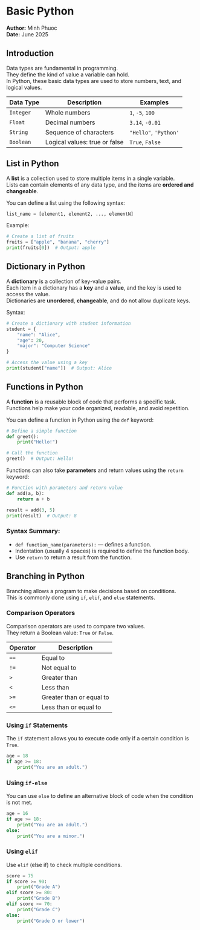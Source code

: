 # Basic Python
**Author:** Minh Phuoc  
**Date:** June 2025  

## Introduction
Data types are fundamental in programming.  
They define the kind of value a variable can hold.  
In Python, these basic data types are used to store numbers, text, and logical values.

| **Data Type** | **Description** | **Examples** |
|--------------|---------------|-------------|
| `Integer`    | Whole numbers  | `1`, `-5`, `100` |
| `Float`      | Decimal numbers | `3.14`, `-0.01` |
| `String`     | Sequence of characters | `"Hello"`, `'Python'` |
| `Boolean`    | Logical values: true or false | `True`, `False` |

## List in Python
A **list** is a collection used to store multiple items in a single variable.  
Lists can contain elements of any data type, and the items are **ordered and changeable**.

You can define a list using the following syntax:
```python
list_name = [element1, element2, ..., elementN]
```
Example:
```python
# Create a list of fruits
fruits = ["apple", "banana", "cherry"]
print(fruits[0])  # Output: apple
```

## Dictionary in Python
A **dictionary** is a collection of key-value pairs.  
Each item in a dictionary has a **key** and a **value**, and the key is used to access the value.  
Dictionaries are **unordered**, **changeable**, and do not allow duplicate keys.

Syntax:
```python
# Create a dictionary with student information
student = {
    "name": "Alice",
    "age": 20,
    "major": "Computer Science"
}

# Access the value using a key
print(student["name"])  # Output: Alice
```

## Functions in Python
A **function** is a reusable block of code that performs a specific task.  
Functions help make your code organized, readable, and avoid repetition.

You can define a function in Python using the `def` keyword:
```python
# Define a simple function
def greet():
    print("Hello!")

# Call the function
greet()  # Output: Hello!
```

Functions can also take **parameters** and return values using the `return` keyword:
```python
# Function with parameters and return value
def add(a, b):
    return a + b

result = add(3, 5)
print(result)  # Output: 8
```

### Syntax Summary:
- `def function_name(parameters):` — defines a function.
- Indentation (usually 4 spaces) is required to define the function body.
- Use `return` to return a result from the function.

## Branching in Python
Branching allows a program to make decisions based on conditions.  
This is commonly done using `if`, `elif`, and `else` statements.

### Comparison Operators
Comparison operators are used to compare two values.  
They return a Boolean value: `True` or `False`.

| **Operator** | **Description** |
|-------------|---------------|
| `==` | Equal to |
| `!=` | Not equal to |
| `>`  | Greater than |
| `<`  | Less than |
| `>=` | Greater than or equal to |
| `<=` | Less than or equal to |

### Using `if` Statements
The `if` statement allows you to execute code only if a certain condition is `True`.
```python
age = 18
if age >= 18:
    print("You are an adult.")
```

### Using `if-else`
You can use `else` to define an alternative block of code when the condition is not met.
```python
age = 16
if age >= 18:
    print("You are an adult.")
else:
    print("You are a minor.")
```

### Using `elif`
Use `elif` (else if) to check multiple conditions.
```python
score = 75
if score >= 90:
    print("Grade A")
elif score >= 80:
    print("Grade B")
elif score >= 70:
    print("Grade C")
else:
    print("Grade D or lower")
```

